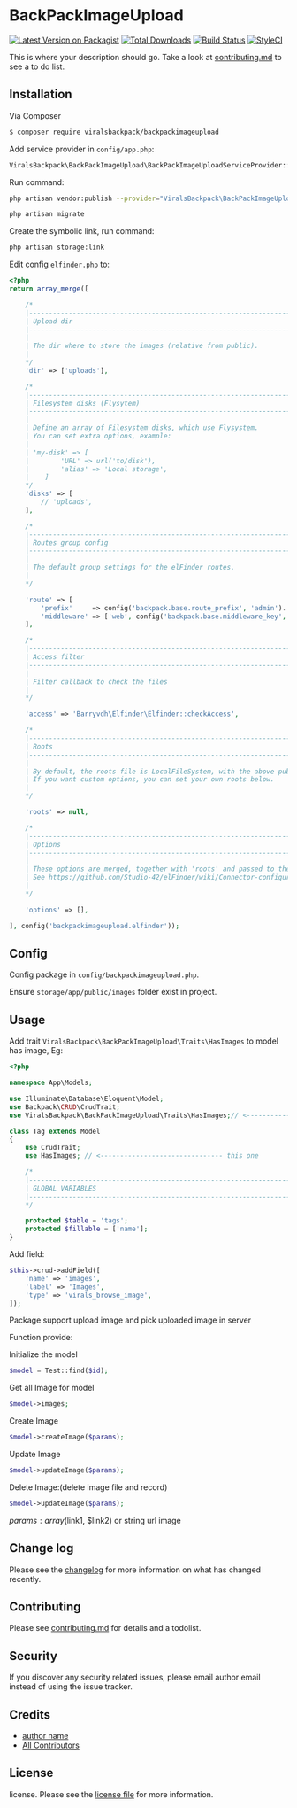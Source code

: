 # BackPackImageUpload

[![Latest Version on Packagist][ico-version]][link-packagist]
[![Total Downloads][ico-downloads]][link-downloads]
[![Build Status][ico-travis]][link-travis]
[![StyleCI][ico-styleci]][link-styleci]

This is where your description should go. Take a look at [contributing.md](contributing.md) to see a to do list.

## Installation

Via Composer

``` bash
$ composer require viralsbackpack/backpackimageupload
```
Add service provider in ```config/app.php```:

``` bash
ViralsBackpack\BackPackImageUpload\BackPackImageUploadServiceProvider::class
```

Run command:
```bash
php artisan vendor:publish --provider="ViralsBackpack\BackPackImageUpload\BackPackImageUploadServiceProvider"

php artisan migrate
```
Create the symbolic link, run command:
```bash
php artisan storage:link
```
Edit config ```elfinder.php``` to: 

```php
<?php
return array_merge([

    /*
    |--------------------------------------------------------------------------
    | Upload dir
    |--------------------------------------------------------------------------
    |
    | The dir where to store the images (relative from public).
    |
    */
    'dir' => ['uploads'],

    /*
    |--------------------------------------------------------------------------
    | Filesystem disks (Flysytem)
    |--------------------------------------------------------------------------
    |
    | Define an array of Filesystem disks, which use Flysystem.
    | You can set extra options, example:
    |
    | 'my-disk' => [
    |        'URL' => url('to/disk'),
    |        'alias' => 'Local storage',
    |    ]
    */
    'disks' => [
        // 'uploads',
    ],

    /*
    |--------------------------------------------------------------------------
    | Routes group config
    |--------------------------------------------------------------------------
    |
    | The default group settings for the elFinder routes.
    |
    */

    'route' => [
        'prefix'     => config('backpack.base.route_prefix', 'admin').'/elfinder',
        'middleware' => ['web', config('backpack.base.middleware_key', 'admin')], //Set to null to disable middleware filter
    ],

    /*
    |--------------------------------------------------------------------------
    | Access filter
    |--------------------------------------------------------------------------
    |
    | Filter callback to check the files
    |
    */

    'access' => 'Barryvdh\Elfinder\Elfinder::checkAccess',

    /*
    |--------------------------------------------------------------------------
    | Roots
    |--------------------------------------------------------------------------
    |
    | By default, the roots file is LocalFileSystem, with the above public dir.
    | If you want custom options, you can set your own roots below.
    |
    */

    'roots' => null,

    /*
    |--------------------------------------------------------------------------
    | Options
    |--------------------------------------------------------------------------
    |
    | These options are merged, together with 'roots' and passed to the Connector.
    | See https://github.com/Studio-42/elFinder/wiki/Connector-configuration-options-2.1
    |
    */

    'options' => [],

], config('backpackimageupload.elfinder'));

```
## Config
Config package in ```config/backpackimageupload.php```.

Ensure ```storage/app/public/images``` folder exist in project.
## Usage
Add trait ```ViralsBackpack\BackPackImageUpload\Traits\HasImages``` to model has image, Eg:

```php
<?php

namespace App\Models;

use Illuminate\Database\Eloquent\Model;
use Backpack\CRUD\CrudTrait;
use ViralsBackpack\BackPackImageUpload\Traits\HasImages;// <------------------------------- this one

class Tag extends Model
{
    use CrudTrait;
    use HasImages; // <------------------------------- this one

    /*
    |--------------------------------------------------------------------------
    | GLOBAL VARIABLES
    |--------------------------------------------------------------------------
    */

    protected $table = 'tags';
    protected $fillable = ['name'];
}
```

Add field:
```php
$this->crud->addField([
    'name' => 'images',
    'label' => 'Images',
    'type' => 'virals_browse_image',
]);

```
Package support upload image and pick uploaded image in server

Function provide:

Initialize the model

```php
$model = Test::find($id);
```
Get all Image for model

```php
$model->images;
```


Create Image

```php
$model->createImage($params);
```

Update Image  

```php
$model->updateImage($params);
```
Delete Image:(delete image file and record)   

```php
$model->updateImage($params);
```
$params: array($link1, $link2) or string url image
## Change log

Please see the [changelog](changelog.md) for more information on what has changed recently.


## Contributing

Please see [contributing.md](contributing.md) for details and a todolist.

## Security

If you discover any security related issues, please email author email instead of using the issue tracker.

## Credits

- [author name][link-author]
- [All Contributors][link-contributors]

## License

license. Please see the [license file](license.md) for more information.

[ico-version]: https://img.shields.io/packagist/v/viralsbackpack/backpackimageupload.svg?style=flat-square
[ico-downloads]: https://img.shields.io/packagist/dt/viralsbackpack/backpackimageupload.svg?style=flat-square
[ico-travis]: https://img.shields.io/travis/viralsbackpack/backpackimageupload/master.svg?style=flat-square
[ico-styleci]: https://styleci.io/repos/12345678/shield

[link-packagist]: https://packagist.org/packages/viralsbackpack/backpackimageupload
[link-downloads]: https://packagist.org/packages/viralsbackpack/backpackimageupload
[link-travis]: https://travis-ci.org/viralsbackpack/backpackimageupload
[link-styleci]: https://styleci.io/repos/12345678
[link-author]: https://github.com/viralsbackpack
[link-contributors]: ../../contributors

